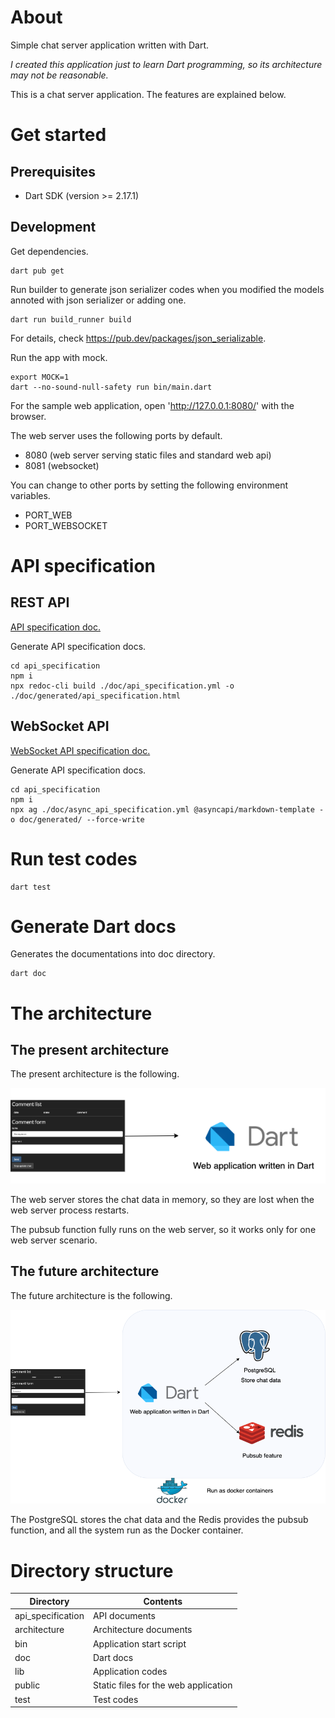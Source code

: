 # About

Simple chat server application written with Dart.

*I created this application just to learn Dart programming, so its architecture may not be reasonable.*

This is a chat server application.
The features are explained below.

# Get started

## Prerequisites

* Dart SDK (version >= 2.17.1)

## Development

Get dependencies.
```shell
dart pub get
```

Run builder to generate json serializer codes when you modified the models annoted with json serializer or adding one.
```
dart run build_runner build
```
For details, check https://pub.dev/packages/json_serializable.

Run the app with mock.
```
export MOCK=1
dart --no-sound-null-safety run bin/main.dart
```

For the sample web application, open 'http://127.0.0.1:8080/' with the browser.

The web server uses the following ports by default.
* 8080 (web server serving static files and standard web api)
* 8081 (websocket)

You can change to other ports by setting the following environment variables.
* PORT_WEB
* PORT_WEBSOCKET

# API specification

## REST API

[API specification doc.](./api_specification/doc/generated/api_specification.html)

Generate API specification docs.
```
cd api_specification
npm i
npx redoc-cli build ./doc/api_specification.yml -o ./doc/generated/api_specification.html
```

## WebSocket API

[WebSocket API specification doc.](./api_specification/doc/generated/asyncapi.md)

Generate API specification docs.
```
cd api_specification
npm i
npx ag ./doc/async_api_specification.yml @asyncapi/markdown-template -o doc/generated/ --force-write
```


# Run test codes

```
dart test
```

# Generate Dart docs

Generates the documentations into doc directory.
```
dart doc
```

# The architecture

## The present architecture

The present architecture is the following.

![architecture.png](./architecture/architecture.drawio.png)

The web server stores the chat data in memory, so they are lost when the web server process restarts.

The pubsub function fully runs on the web server, so it works only for one web server scenario.

## The future architecture

The future architecture is the following.

![architecture_future.png](./architecture/architecture_future.drawio.png)

The PostgreSQL stores the chat data and the Redis provides the pubsub function, and all the system run as the Docker container.

# Directory structure

| Directory  | Contents |
| ------------- | ------------- |
| api_specification  | API documents  |
| architecture  | Architecture documents  |
| bin  | Application start script  |
| doc  | Dart docs  |
| lib  | Application codes  |
| public  | Static files for the web application  |
| test  | Test codes  |
